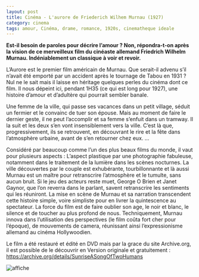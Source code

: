 ```yaml
---
layout: post
title: Cinéma - L'aurore de Friederich Wilhem Murnau (1927)
category: cinema
tags: amour, Cinéma, drame, romance, 1920s, cinematheque ideale
---
```

**​Est-il besoin de paroles pour décrire l’amour ? Non, répondra-t-on après la vision de ce merveilleux film du cinéaste allemand Friedrich Wilhelm Murnau. Indéniablement un classique à voir et revoir.**

L’Aurore est le premier film américain de Murnau. Que serait-il advenu s’il n’avait été emporté par un accident après le tournage de Tabou en 1931 ? Nul ne le sait mais il laisse en héritage quelques perles du cinéma dont ce film. Il nous dépeint ici, pendant 1H35 (ce qui est long pour 1927), une histoire d’amour et d’adultère qui pourrait sembler banale.

Une femme de la ville, qui passe ses vacances dans un petit village, séduit un fermier et le convainc de tuer son épouse. Mais au moment de faire le dernier geste, il ne peut l’accomplir et sa femme s’enfuit dans un tramway. Il la suit et les deux s’en vont insensiblement vers la ville. C’est là que, progressivement, ils se retrouvent, en découvrant le rire et la fête dans l’atmosphère urbaine, avant de s’en retourner chez eux. …

Considéré par beaucoup comme l’un des plus beaux films du monde, il vaut pour plusieurs aspects : L’aspect plastique par une photographie fabuleuse, notamment dans le traitement de la lumière dans les scènes nocturnes. La ville découvertes par le couple est exhubérante, tourbillonnante et là aussi Murnau est un maître pour retranscrire l’atmosphère et le tumulte, sans aucun bruit. Si le jeu des acteurs reste muet, George O Brien et Janet Gaynor, que l’on reverra dans le parlant, savent retranscrire les sentiments qui les réuniront. La mise en scène de Murnau et sa narration transcendent cette histoire simple, voire simpliste pour en livrer la quintescence au spectateur. La force du film est de faire oublier son age, le noir et blanc, le silence et de toucher au plus profond de nous. Techniquement, Murnau innova dans l’utilisation des perspectives (le film coûta fort cher pour l’époque), de mouvements de camera, réunissant ainsi l’expressionisme allemand au cinéma Hollywoodien.

Le film a été restauré et édité en DVD mais par la grace du site Archive.org, il est possible de le découvrir en Version originale et gratuitement : https://archive.org/details/SunriseASongOfTwoHumans

![affiche](https://filedn.eu/llqi9IBxlYouGRXYG2xlROb/img/2013/auroremurnau.jpg)